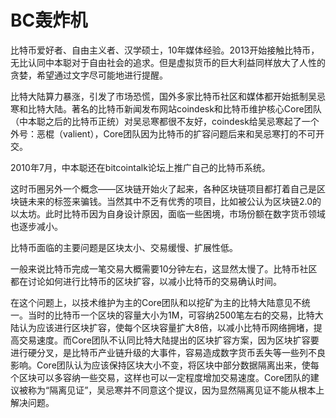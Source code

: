 # BC轰炸机

比特币爱好者、自由主义者、汉学硕士，10年媒体经验。2013开始接触比特币，无比认同中本聪对于自由社会的追求。但是虚拟货币的巨大利益同样放大了人性的贪婪，希望通过文字尽可能地进行提醒。

比特大陆算力暴涨，引发了市场恐慌，国外多家比特币社区和媒体都开始抵制吴忌寒和比特大陆。著名的比特币新闻发布网站coindesk和比特币维护核心Core团队（中本聪之后的比特币正统）对吴忌寒都很不友好，coindesk给吴忌寒起了一个外号：恶棍（valient），Core团队因为比特币的扩容问题后来和吴忌寒打的不可开交。

2010年7月，中本聪还在bitcointalk论坛上推广自己的比特币系统。

这时币圈另外一个概念——区块链开始火了起来，各种区块链项目都打着自己是区块链未来的标签来骗钱。当然其中不乏有优秀的项目，比如被公认为区块链2.0的以太坊。此时比特币因为自身设计原因，面临一些困境，市场份额在数字货币领域也逐步减小。

比特币面临的主要问题是区块太小、交易缓慢、扩展性低。

一般来说比特币完成一笔交易大概需要10分钟左右，这显然太慢了。比特币社区都在讨论如何进行比特币的区块扩容，以减小比特币的交易确认时间。

在这个问题上，以技术维护为主的Core团队和以挖矿为主的比特大陆意见不统一。当时的比特币一个区块的容量大小为1M，可容纳2500笔左右的交易，比特大陆认为应该进行区块扩容，使每个区块容量扩大8倍，以减小比特币网络拥堵，提高交易速度。而Core团队不认同比特大陆提出的区块扩容方案，因为区块扩容要进行硬分叉，是比特币产业链升级的大事件，容易造成数字货币丢失等一些列不良影响。Core团队认为应该保持区块大小不变，将区块中部分数据隔离出来，使每个区块可以多容纳一些交易，这样也可以一定程度增加交易速度。Core团队的建议被称为“隔离见证”，吴忌寒并不同意这个提议，因为显然隔离见证不能从根本上解决问题。
